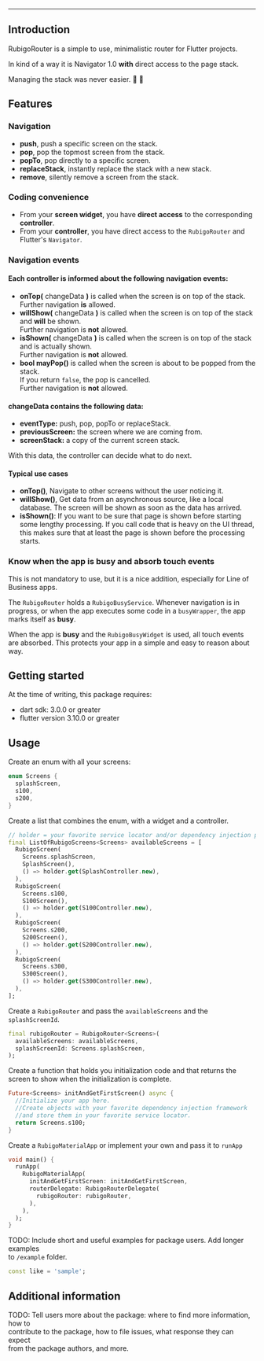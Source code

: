 ****
<!--  
This README describes the package. If you publish this package to pub.dev,  
this README's contents appear on the landing page for your package.  
  
For information about how to write a good package README, see the guide for  
[writing package pages](https://dart.dev/tools/pub/writing-package-pages).  
  
For general information about developing packages, see the Dart guide for  
[creating packages](https://dart.dev/guides/libraries/create-packages)  
and the Flutter guide for  
[developing packages and plugins](https://flutter.dev/to/develop-packages).  
-->  
## Introduction

RubigoRouter is a simple to use, minimalistic router for Flutter projects.

In kind of a way it is Navigator 1.0 **with** direct access to the page stack.

Managing the stack was never easier. 🥳 🚀

## Features

### Navigation
* **push**, push a specific screen on the stack.
* **pop**, pop the topmost screen from the stack.
* **popTo**, pop directly to a specific screen.
* **replaceStack**, instantly replace the stack with a new stack.
* **remove**, silently remove  a screen from the stack.

### Coding convenience
* From your **screen widget**, you have **direct access** to the corresponding **controller**.
* From your **controller**, you have direct access to the ```RubigoRouter``` and Flutter's ```Navigator```.

### Navigation events
#### Each controller is informed about the following navigation events:

* **onTop(** changeData **)** is called when the screen is on top of the stack.  
  Further navigation **is** allowed.
* **willShow(** changeData **)** is called when the screen is on top of the stack and **will** be shown.  
  Further navigation is **not** allowed.
* **isShown(** changeData **)** is called when the screen is on top of the stack and is actually shown.  
  Further navigation is **not** allowed.
* **bool mayPop()** is called when the screen is about to be popped from the stack.  
  If you return ```false```, the pop is cancelled.  
  Further navigation is **not** allowed.

#### changeData contains the following data:
* **eventType:** push, pop, popTo or replaceStack.
* **previousScreen:** the screen where we are coming from.
* **screenStack:** a copy of the current screen stack.

With this data, the controller can decide what to do next.

#### Typical use cases

* **onTop()**, Navigate to other screens without the user noticing it.
* **willShow()**, Get data from an asynchronous source, like a local database. The screen will be shown as soon as the data has arrived.
* **isShown()**: If you want to be sure that page is shown before starting some lengthy processing. If you call code that is heavy on the UI thread, this makes sure that at least the page is shown before the processing starts.

### Know when the app is busy and absorb touch events
This is not mandatory to use, but it is a nice addition, especially for Line of Business apps.  

The ```RubigoRouter``` holds a ```RubigoBusyService```. Whenever navigation is in progress, or when the app executes some code in a ```busyWrapper```, the app marks itself as **busy**.

When the app is **busy** and the ```RubigoBusyWidget``` is used, all touch events are absorbed. This protects your app in a simple and easy to reason about way.

## Getting started

At the time of writing, this package requires:
* dart sdk: 3.0.0 or greater
* flutter version 3.10.0 or greater

## Usage

Create an enum with all your screens:

```dart
enum Screens {
  splashScreen,
  s100,
  s200,
}
```

Create a list that combines the enum, with a widget and a controller.
```dart
// holder = your favorite service locator and/or dependency injection package
final ListOfRubigoScreens<Screens> availableScreens = [
  RubigoScreen(
    Screens.splashScreen,
    SplashScreen(),
    () => holder.get(SplashController.new),
  ),
  RubigoScreen(
    Screens.s100,
    S100Screen(),
    () => holder.get(S100Controller.new),
  ),
  RubigoScreen(
    Screens.s200,
    S200Screen(),
    () => holder.get(S200Controller.new),
  ),
  RubigoScreen(
    Screens.s300,
    S300Screen(),
    () => holder.get(S300Controller.new),
  ),
];
```

Create a `RubigoRouter` and pass the `availableScreens` and the `splashScreenId`.

```dart
final rubigoRouter = RubigoRouter<Screens>(
  availableScreens: availableScreens,
  splashScreenId: Screens.splashScreen,
);
```

Create a function that holds you initialization code and that returns the screen to show when the initialization is complete.

```dart
Future<Screens> initAndGetFirstScreen() async {
  //Initialize your app here.
  //Create objects with your favorite dependency injection framework
  //and store them in your favorite service locator.
  return Screens.s100;
}
```

Create a `RubigoMaterialApp` or implement your own and pass it to `runApp`

```dart
void main() {
  runApp(
    RubigoMaterialApp(
      initAndGetFirstScreen: initAndGetFirstScreen,
      routerDelegate: RubigoRouterDelegate(
        rubigoRouter: rubigoRouter,
      ),
    ),
  );
}
```


TODO: Include short and useful examples for package users. Add longer examples  
to `/example` folder.

```dart  
const like = 'sample';  
```  

## Additional information

TODO: Tell users more about the package: where to find more information, how to  
contribute to the package, how to file issues, what response they can expect  
from the package authors, and more.